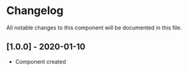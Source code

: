 # Changelog
All notable changes to this component will be documented in this file.

## [1.0.0] - 2020-01-10
- Component created
